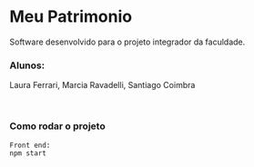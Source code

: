 # Meu Patrimonio

Software desenvolvido para o projeto integrador da faculdade.

### Alunos:
Laura Ferrari, Marcia Ravadelli, Santiago Coimbra

<br>

### Como rodar o projeto
```
Front end:
npm start
```
